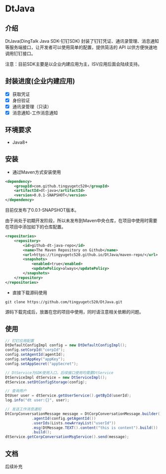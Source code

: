 # DtJava

## 介绍

DtJava(DingTalk Java SDK-钉钉SDK) 封装了钉钉凭证、通讯录管理、消息通知等服务端接口，让开发者可以使用简单的配置，提供简洁的 API 以供方便快速地调用钉钉接口。

注意：目前SDK主要是以企业内建应用为主，ISV应用后面会陆续支持。

## 封装进度(企业内建应用)
- [x] 获取凭证
- [x] 身份验证
- [x] 通讯录管理（只读）
- [x] 消息通知-工作消息通知

## 环境要求

- Java8+

## 安装
* 通过Maven方式安装使用
```xml
<dependency>
    <groupId>com.github.tingyugetc520</groupId>
    <artifactId>dt-java</artifactId>
    <version>0.0.1-SNAPSHOT</version>
</dependency>
```
目前仅发布了0.0.1-SNAPSHOT版本。

由于尚处于初期开发阶段，所以未发布到Maven中央仓库，在项目中使用时需要在项目中添加如下的仓库配置。
```xml
<repositories>
    <repository>
        <id>github-dt-java-repo</id>
        <name>The Maven Repository on Github</name>
        <url>https://tingyugetc520.github.io/DtJava/maven-repo/</url>
        <snapshots>
            <enabled>true</enabled>
            <updatePolicy>always</updatePolicy>
        </snapshots>
    </repository>
</repositories>
```

* 直接下载源码使用
```git
git clone https://github.com/tingyugetc520/DtJava.git
```
源码下载完成后，放置在您的项目中使用，同时请注意相关依赖的问题。

## 使用

```java
// 钉钉应用配置
DtDefaultConfigImpl config = new DtDefaultConfigImpl();
config.setCorpId("corpId");
config.setAgentId(agentId);
config.setAppKey("appKey");
config.setAppSecret("appSecret");

// DtService为SDK使用入口，后续接口使用均需要DtService
DtServiceImpl dtService = new DtServiceImpl();
dtService.setDtConfigStorage(config);

// 查询用户
DtUser user = dtService.getUserService().getById(userId);
log.info("dt user:{}", user);

// 发送工作消息通知
DtCorpConversationMessage message = DtCorpConversationMessage.builder()
			.agentId(config.getAgentId())
			.userIds(Lists.newArrayList("userId"))
			.msg(DtMessage.TEXT().content("this is content").build())
			.build();
dtService.getCorpConversationMsgService().send(message);
```

## 文档
后续补充

